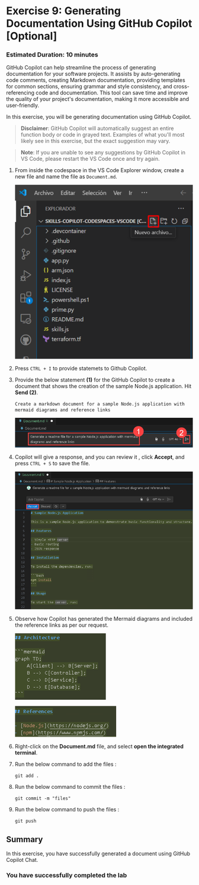 # Exercise 9: Generating Documentation Using GitHub Copilot [Optional]

### Estimated Duration: 10 minutes

GitHub Copilot can help streamline the process of generating documentation for your software projects. It assists by auto-generating code comments, creating Markdown documentation, providing templates for common sections, ensuring grammar and style consistency, and cross-referencing code and documentation. This tool can save time and improve the quality of your project's documentation, making it more accessible and user-friendly.

In this exercise, you will be generating documentation using GitHub Copilot.

>**Disclaimer**: GitHub Copilot will automatically suggest an entire function body or code in grayed text. Examples of what you'll most likely see in this exercise, but the exact suggestion may vary.

>**Note**: If you are unable to see any suggestions by GitHub Copilot in VS Code, please restart the VS Code once and try again. 

1. From inside the codespace in the VS Code Explorer window, create a new file and name the file as `Document.md`.

    ![](../media/chat-code-new.png)

1. Press `CTRL + I` to provide statemets to Github Copilot.

1. Provide the below statement **(1)** for the GitHub Copilot to create a document that shows the creation of the sample Node.js application. Hit **Send (2)**.

    ```
    Create a markdown document for a sample Node.js application with mermaid diagrams and reference links
    ```

      ![](../media/hub20.png)

1.  Copilot will give a response, and you can review it , click **Accept**, and press `CTRL + S` to save the file.

       ![](../media/hub21.png)

1.  Observe how Copilot has generated the Mermaid diagrams and included the reference links as per our request.

       ![](../media/hub22.png)
    
       ![](../media/hub23.png)

1. Right-click on the **Document.md** file, and select **open the integrated terminal**.

1. Run the below command to add the files :

    ```
    git add .
    ```
1. Run the below command to commit the files :

    ```
    git commit -m "files"
    ```

1. Run the below command to push the files :

    ```
    git push
    ```
    
## Summary

In this exercise, you have successfully generated a document using GitHub Copilot Chat.

### You have successfully completed the lab
